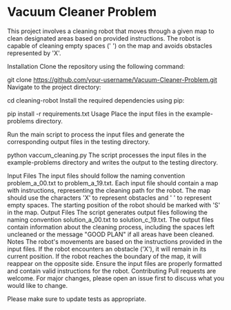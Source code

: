 
# Vacuum Cleaner Problem
This project involves a cleaning robot that moves through a given map to clean designated areas based on provided instructions. The robot is capable of cleaning empty spaces (' ') on the map and avoids obstacles represented by 'X'.

Installation
Clone the repository using the following command:


git clone https://github.com/your-username/Vacuum-Cleaner-Problem.git
Navigate to the project directory:


cd cleaning-robot
Install the required dependencies using pip:


pip install -r requirements.txt
Usage
Place the input files in the example-problems directory.

Run the main script to process the input files and generate the corresponding output files in the testing directory.

python vaccum_cleaning.py
The script processes the input files in the example-problems directory and writes the output to the testing directory.

Input Files
The input files should follow the naming convention problem_a_00.txt to problem_a_19.txt.
Each input file should contain a map with instructions, representing the cleaning path for the robot.
The map should use the characters 'X' to represent obstacles and ' ' to represent empty spaces.
The starting position of the robot should be marked with 'S' in the map.
Output Files
The script generates output files following the naming convention solution_a_00.txt to solution_c_19.txt.
The output files contain information about the cleaning process, including the spaces left uncleaned or the message "GOOD PLAN" if all areas have been cleaned.
Notes
The robot's movements are based on the instructions provided in the input files.
If the robot encounters an obstacle ('X'), it will remain in its current position.
If the robot reaches the boundary of the map, it will reappear on the opposite side.
Ensure the input files are properly formatted and contain valid instructions for the robot.
Contributing
Pull requests are welcome. For major changes, please open an issue first to discuss what you would like to change.

Please make sure to update tests as appropriate.
